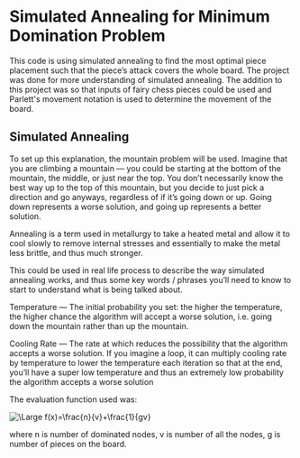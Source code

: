 # Simulated Annealing for Minimum Domination Problem #

This code is using simulated annealing to find the most optimal piece placement such that the piece’s attack covers the whole board. The project was done for more understanding of simulated annealing. The addition to this project was so that inputs of fairy chess pieces could be used and Parlett's movement notation is used to determine the movement of the board.


Simulated Annealing
-------------------

To set up this explanation, the mountain problem will be used. Imagine that you are climbing a mountain — you could be starting at the bottom of the mountain, the middle, or just near the top. You don’t necessarily know the best way up to the top of this mountain, but you decide to just pick a direction and go anyways, regardless of if it’s going down or up. Going down represents a worse solution, and going up represents a better solution.

Annealing is a term used in metallurgy to take a heated metal and allow it to cool slowly to remove internal stresses and essentially to make the metal less brittle, and thus much stronger.

This could be used in real life process to describe the way simulated annealing works, and thus some key words / phrases you’ll need to know to start to understand what is being talked about.

Temperature — The initial probability you set: the higher the temperature, the higher chance the algorithm will accept a worse solution, i.e. going down the mountain rather than up the mountain.

Cooling Rate — The rate at which reduces the possibility that the algorithm accepts a worse solution. If you imagine a loop, it can multiply cooling rate by temperature to lower the temperature each iteration so that at the end, you’ll have a super low temperature and thus an extremely low probability the algorithm accepts a worse solution

The evaluation function used was:

![\Large f(x)=\frac{n}{v}+\frac{1}{gv}](https://latex.codecogs.com/svg.latex?\Large&space;f(x)=\frac{n}{v}+\frac{1}{gv}) 

where n is number of dominated nodes, v is number of all the nodes, g is number of pieces on the board. 